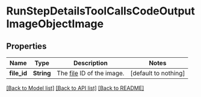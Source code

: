 # RunStepDetailsToolCallsCodeOutputImageObjectImage


## Properties
Name | Type | Description | Notes
------------ | ------------- | ------------- | -------------
**file_id** | **String** | The [file](/docs/api-reference/files) ID of the image. | [default to nothing]


[[Back to Model list]](../README.md#models) [[Back to API list]](../README.md#api-endpoints) [[Back to README]](../README.md)


